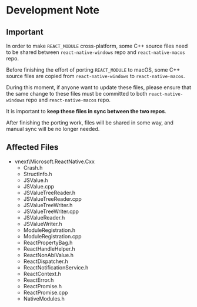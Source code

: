 # Development Note

## Important

In order to make `REACT_MODULE` cross-platform,
some C++ source files need to be shared between `react-native-windows` repo and `react-native-macos` repo.

Before finishing the effort of porting `REACT_MODULE` to macOS,
some C++ source files are copied from `react-native-windows` to `react-native-macos`.

During this moment,
if anyone want to update these files,
please ensure that the same change to these files must be committed to both
`react-native-windows` repo and `react-native-macos` repo.

It is important to **keep these files in sync between the two repos**.

After finishing the porting work,
files will be shared in some way,
and manual sync will be no longer needed.

## Affected Files

- vnext\Microsoft.ReactNative.Cxx
  - Crash.h
  - StructInfo.h
  - JSValue.h
  - JSValue.cpp
  - JSValueTreeReader.h
  - JSValueTreeReader.cpp
  - JSValueTreeWriter.h
  - JSValueTreeWriter.cpp
  - JSValueReader.h
  - JSValueWriter.h
  - ModuleRegistration.h
  - ModuleRegistration.cpp
  - ReactPropertyBag.h
  - ReactHandleHelper.h
  - ReactNonAbiValue.h
  - ReactDispatcher.h
  - ReactNotificationService.h
  - ReactContext.h
  - ReactError.h
  - ReactPromise.h
  - ReactPromise.cpp
  - NativeModules.h